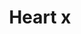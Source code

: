 ---
title: Heart x
tags: ["heart", "x", "love", "like", "romance", "cross", "multiply"]
icon: heart-x
svg: '<svg xmlns="http://www.w3.org/2000/svg" width="24" height="24" fill="none" viewBox="0 0 24 24" stroke-width="1.5" stroke-linecap="round" stroke-linejoin="round" stroke="currentColor"><path d="M7.75 3.5C5.127 3.5 3 5.76 3 8.547 3 14.125 12 20.5 12 20.5s9-6.375 9-11.953C21 5.094 18.873 3.5 16.25 3.5c-1.86 0-3.47 1.136-4.25 2.79-.78-1.654-2.39-2.79-4.25-2.79M10.5 11l2.828 2.828m0-2.828L10.5 13.828"/></svg>'
---
